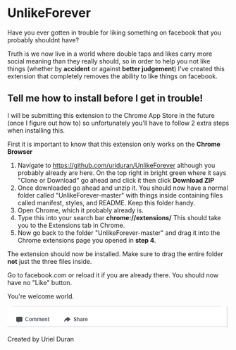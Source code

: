 # UnlikeForever

 Have you ever gotten in trouble for liking something on facebook that you probably shouldnt have? 
 
 Truth is we now live in a world where double taps and likes carry more social meaning than they really should, so in order to help you not like things (whether by **accident** or against **better judgement**) I've created this extension that completely removes the ability to like things on facebook.

## Tell me how to install before I get in trouble!

I will be submitting this extension to the Chrome App Store in the future (once I figure out how to) so unfortunately you'll have to follow 2 extra steps when installing this.

First it is important to know that this extension only works on the **Chrome Browser**

1. Navigate to https://github.com/uriduran/UnlikeForever although you probably already are here. On the top right in bright green where it says "Clone or Download" go ahead and click it then click **Download ZIP** 
2. Once downloaded go ahead and unzip it. You should now have a normal folder called "UnlikeForever-master" with things inside containing files called manifest, styles, and README. Keep this folder handy.
3. Open Chrome, which it probably already is. 
4. Type this into your search bar **chrome://extensions/** This should take you to the Extensions tab in Chrome.
5. Now go back to the folder "UnlikeForever-master" and drag it into the Chrome extensions page you opened in **step 4**.

The extension should now be installed. Make sure to drag the entire folder **not** just the three files inside.

Go to facebook.com or reload it if you are already there. You should now have no "Like" button.

You're welcome world.

![PIcture of proof](https://github.com/uriduran/UnlikeForever/blob/master/image/Capture.PNG "Logo Title Text 1")

Created by Uriel Duran